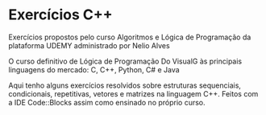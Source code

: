 # Exercícios C++

Exercícios propostos pelo curso Algoritmos e Lógica de Programação da plataforma UDEMY administrado por Nelio Alves

O curso definitivo de Lógica de Programação Do VisualG às principais linguagens do mercado: C, C++, Python, C# e Java

Aqui tenho alguns exercícios resolvidos sobre estruturas sequenciais, condicionais, repetitivas, vetores e matrizes na linguagem C++. Feitos com a IDE Code::Blocks assim como ensinado no próprio curso.
